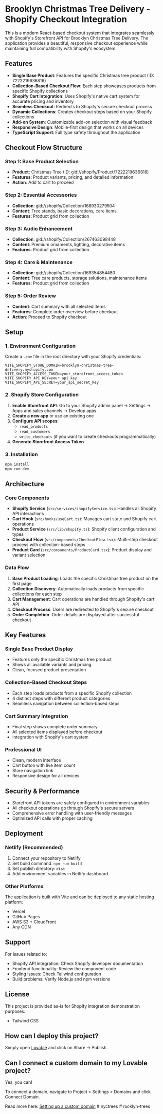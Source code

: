 # Brooklyn Christmas Tree Delivery - Shopify Checkout Integration

This is a modern React-based checkout system that integrates seamlessly with Shopify's Storefront API for Brooklyn Christmas Tree Delivery. The application provides a beautiful, responsive checkout experience while maintaining full compatibility with Shopify's ecosystem.

## Features

- **Single Base Product**: Features the specific Christmas tree product (ID: 7222219636816)
- **Collection-Based Checkout Flow**: Each step showcases products from specific Shopify collections
- **Shopify Cart Integration**: Uses Shopify's native cart system for accurate pricing and inventory
- **Seamless Checkout**: Redirects to Shopify's secure checkout process
- **Dynamic Collections**: Creates checkout steps based on your Shopify collections
- **Add-on System**: Customizable add-on selection with visual feedback
- **Responsive Design**: Mobile-first design that works on all devices
- **TypeScript Support**: Full type safety throughout the application

## Checkout Flow Structure

### Step 1: Base Product Selection
- **Product**: Christmas Tree (ID: gid://shopify/Product/7222219636816)
- **Features**: Product variants, pricing, and detailed information
- **Action**: Add to cart to proceed

### Step 2: Essential Accessories
- **Collection**: gid://shopify/Collection/168930279504
- **Content**: Tree stands, basic decorations, care items
- **Features**: Product grid from collection

### Step 3: Audio Enhancement
- **Collection**: gid://shopify/Collection/267463098448
- **Content**: Premium ornaments, lighting, decorative items
- **Features**: Product grid from collection

### Step 4: Care & Maintenance
- **Collection**: gid://shopify/Collection/169354854480
- **Content**: Tree care products, storage solutions, maintenance items
- **Features**: Product grid from collection

### Step 5: Order Review
- **Content**: Cart summary with all selected items
- **Features**: Complete order overview before checkout
- **Action**: Proceed to Shopify checkout

## Setup

### 1. Environment Configuration

Create a `.env` file in the root directory with your Shopify credentials:

```env
VITE_SHOPIFY_STORE_DOMAIN=brooklyn-christmas-tree-delivery.myshopify.com
VITE_SHOPIFY_ACCESS_TOKEN=your_storefront_access_token
VITE_SHOPIFY_API_KEY=your_api_key
VITE_SHOPIFY_API_SECRET=your_api_secret_key
```

### 2. Shopify Store Configuration

1. **Enable Storefront API**: Go to your Shopify admin panel → Settings → Apps and sales channels → Develop apps
2. **Create a new app** or use an existing one
3. **Configure API scopes**:
   - `read_products`
   - `read_customers`
   - `write_checkouts` (if you want to create checkouts programmatically)
4. **Generate Storefront Access Token**

### 3. Installation

```bash
npm install
npm run dev
```

## Architecture

### Core Components

- **Shopify Service** (`src/services/shopifyService.ts`): Handles all Shopify API interactions
- **Cart Hook** (`src/hooks/useCart.ts`): Manages cart state and Shopify cart operations
- **Product Service** (`src/lib/shopify.ts`): Shopify client configuration and types
- **Checkout Flow** (`src/components/CheckoutFlow.tsx`): Multi-step checkout process with collection-based steps
- **Product Card** (`src/components/ProductCard.tsx`): Product display and variant selection

### Data Flow

1. **Base Product Loading**: Loads the specific Christmas tree product on the first page
2. **Collection Discovery**: Automatically loads products from specific collections for each step
3. **Cart Management**: Cart operations are handled through Shopify's cart API
4. **Checkout Process**: Users are redirected to Shopify's secure checkout
5. **Order Completion**: Order details are displayed after successful checkout

## Key Features

### Single Base Product Display
- Features only the specific Christmas tree product
- Shows all available variants and pricing
- Clean, focused product presentation

### Collection-Based Checkout Steps
- Each step loads products from a specific Shopify collection
- 4 distinct steps with different product categories
- Seamless navigation between collection-based steps

### Cart Summary Integration
- Final step shows complete order summary
- All selected items displayed before checkout
- Integration with Shopify's cart system

### Professional UI
- Clean, modern interface
- Cart button with live item count
- Store navigation link
- Responsive design for all devices

## Security & Performance

- Storefront API tokens are safely configured in environment variables
- All checkout operations go through Shopify's secure servers
- Comprehensive error handling with user-friendly messages
- Optimized API calls with proper caching

## Deployment

### Netlify (Recommended)

1. Connect your repository to Netlify
2. Set build command: `npm run build`
3. Set publish directory: `dist`
4. Add environment variables in Netlify dashboard

### Other Platforms

The application is built with Vite and can be deployed to any static hosting platform:
- Vercel
- GitHub Pages
- AWS S3 + CloudFront
- Any CDN

## Support

For issues related to:
- Shopify API integration: Check Shopify developer documentation
- Frontend functionality: Review the component code
- Styling issues: Check Tailwind configuration
- Build problems: Verify Node.js and npm versions

## License

This project is provided as-is for Shopify integration demonstration purposes.
- Tailwind CSS

## How can I deploy this project?

Simply open [Lovable](https://lovable.dev/projects/645f5ff1-c3df-45ba-b637-9ad7c1497446) and click on Share -> Publish.

## Can I connect a custom domain to my Lovable project?

Yes, you can!

To connect a domain, navigate to Project > Settings > Domains and click Connect Domain.

Read more here: [Setting up a custom domain](https://docs.lovable.dev/features/custom-domain#custom-domain)
#   n y c t r e e s  
 #   r o o k l y n - t r e e s  
 